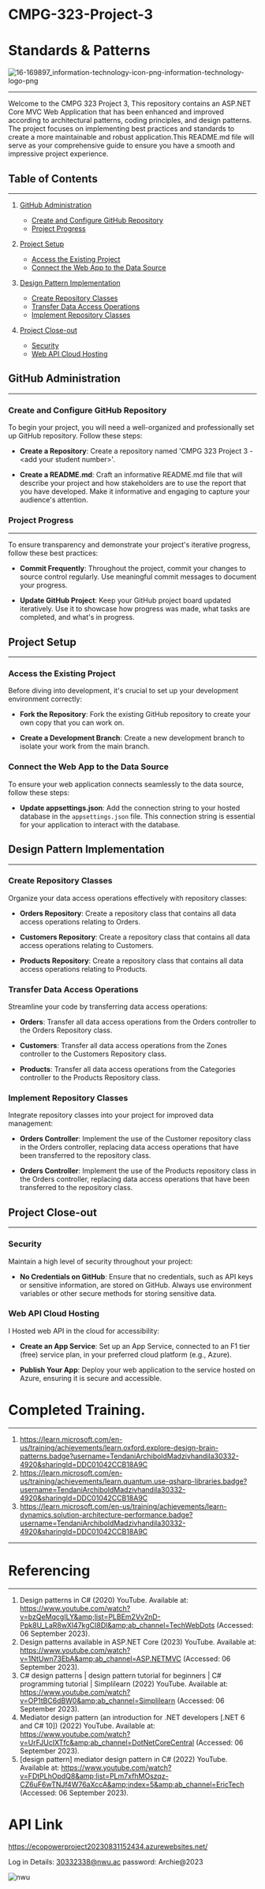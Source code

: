 # CMPG-323-Project-3
# Standards & Patterns
![16-169897_information-technology-icon-png-information-technology-logo-png](https://github.com/Madzivhandila/CMPG-323-Project-3---30332338/assets/75025282/d850405f-b90c-4087-bcad-d15b297569eb)
************************************************************************************

Welcome to the CMPG 323 Project 3, This repository contains an ASP.NET Core MVC Web Application that has been enhanced and improved according to architectural patterns, coding principles, and design patterns. The project focuses on implementing best practices and standards to create a more maintainable and robust application.This README.md file will serve as your comprehensive guide to ensure you have a smooth and impressive project experience.

## Table of Contents
************************************************************************************
1. [GitHub Administration](#github-administration)
   - [Create and Configure GitHub Repository](#create-and-configure-github-repository)
   - [Project Progress](#project-progress)

2. [Project Setup](#project-setup)
   - [Access the Existing Project](#access-the-existing-project)
   - [Connect the Web App to the Data Source](#connect-the-web-app-to-the-data-source)

3. [Design Pattern Implementation](#design-pattern-implementation)
   - [Create Repository Classes](#create-repository-classes)
   - [Transfer Data Access Operations](#transfer-data-access-operations)
   - [Implement Repository Classes](#implement-repository-classes)

4. [Project Close-out](#project-close-out)
   - [Security](#security)
   - [Web API Cloud Hosting](#web-api-cloud-hosting)

## GitHub Administration
************************************************************************************

### Create and Configure GitHub Repository

To begin your project, you will need a well-organized and professionally set up GitHub repository. Follow these steps:

- **Create a Repository**: Create a repository named 'CMPG 323 Project 3 - \<add your student number\>'.

- **Create a README.md**: Craft an informative README.md file that will describe your project and how stakeholders are to use the report that you have developed. Make it informative and engaging to capture your audience's attention.

### Project Progress
************************************************************************************

To ensure transparency and demonstrate your project's iterative progress, follow these best practices:

- **Commit Frequently**: Throughout the project, commit your changes to source control regularly. Use meaningful commit messages to document your progress.

- **Update GitHub Project**: Keep your GitHub project board updated iteratively. Use it to showcase how progress was made, what tasks are completed, and what's in progress.

## Project Setup
************************************************************************************

### Access the Existing Project


Before diving into development, it's crucial to set up your development environment correctly:

- **Fork the Repository**: Fork the existing GitHub repository to create your own copy that you can work on.

- **Create a Development Branch**: Create a new development branch to isolate your work from the main branch.

### Connect the Web App to the Data Source


To ensure your web application connects seamlessly to the data source, follow these steps:

- **Update appsettings.json**: Add the connection string to your hosted database in the `appsettings.json` file. This connection string is essential for your application to interact with the database.

## Design Pattern Implementation
************************************************************************************

### Create Repository Classes


Organize your data access operations effectively with repository classes:

- **Orders Repository**: Create a repository class that contains all data access operations relating to Orders.

- **Customers Repository**: Create a repository class that contains all data access operations relating to Customers.

- **Products Repository**: Create a repository class that contains all data access operations relating to Products.

### Transfer Data Access Operations

Streamline your code by transferring data access operations:

- **Orders**: Transfer all data access operations from the Orders controller to the Orders Repository class.

- **Customers**: Transfer all data access operations from the Zones controller to the Customers Repository class.

- **Products**: Transfer all data access operations from the Categories controller to the Products Repository class.

### Implement Repository Classes

Integrate repository classes into your project for improved data management:

- **Orders Controller**: Implement the use of the Customer repository class in the Orders controller, replacing data access operations that have been transferred to the repository class.

- **Orders Controller**: Implement the use of the Products repository class in the Orders controller, replacing data access operations that have been transferred to the repository class.

## Project Close-out
************************************************************************************

### Security

Maintain a high level of security throughout your project:

- **No Credentials on GitHub**: Ensure that no credentials, such as API keys or sensitive information, are stored on GitHub. Always use environment variables or other secure methods for storing sensitive data.

### Web API Cloud Hosting

I Hosted web API in the cloud for accessibility:

- **Create an App Service**: Set up an App Service, connected to an F1 tier (free) service plan, in your preferred cloud platform (e.g., Azure).

- **Publish Your App**: Deploy your web application to the service hosted on Azure, ensuring it is secure and accessible.

# Completed Training.
*************************************************************************
1. https://learn.microsoft.com/en-us/training/achievements/learn.oxford.explore-design-brain-patterns.badge?username=TendaniArchiboldMadzivhandila30332-4920&sharingId=DDC01042CCB18A9C
2. https://learn.microsoft.com/en-us/training/achievements/learn.quantum.use-qsharp-libraries.badge?username=TendaniArchiboldMadzivhandila30332-4920&sharingId=DDC01042CCB18A9C
3. https://learn.microsoft.com/en-us/training/achievements/learn-dynamics.solution-architecture-performance.badge?username=TendaniArchiboldMadzivhandila30332-4920&sharingId=DDC01042CCB18A9C

*************************************************************************
# Referencing
*************************************************************************
1. Design patterns in C# (2020) YouTube. Available at: https://www.youtube.com/watch?v=bzQeMqcgILY&amp;list=PLBEm2Vv2nD-Ppk8U_LaR8wXl47kgCI8Dl&amp;ab_channel=TechWebDots (Accessed: 06 September 2023).
2. Design patterns available in ASP.NET Core (2023) YouTube. Available at: https://www.youtube.com/watch?v=1NtUwn73EbA&amp;ab_channel=ASP.NETMVC (Accessed: 06 September 2023).
3. C# design patterns | design pattern tutorial for beginners | C# programming tutorial | Simplilearn (2022) YouTube. Available at: https://www.youtube.com/watch?v=OP1tBC6dBW0&amp;ab_channel=Simplilearn (Accessed: 06 September 2023).
4. Mediator design pattern (an introduction for .NET developers [.NET 6 and C# 10]) (2022) YouTube. Available at: https://www.youtube.com/watch?v=UrFJUcIXTfc&amp;ab_channel=DotNetCoreCentral (Accessed: 06 September 2023).
5. [design pattern] mediator design pattern in C# (2022) YouTube. Available at: https://www.youtube.com/watch?v=FDtPLhOpdQ8&amp;list=PLm7xfhMOszqz-CZ6uF6wTNJf4W76aXccA&amp;index=5&amp;ab_channel=EricTech (Accessed: 06 September 2023).

# API Link 

https://ecopowerproject20230831152434.azurewebsites.net/

Log in Details: 30332338@nwu.ac
password: Archie@2023


![nwu](https://github.com/Madzivhandila/CMPG-323-Project-3---30332338/assets/75025282/a0283a1d-34d9-489c-8c44-90bccfc065f6)

